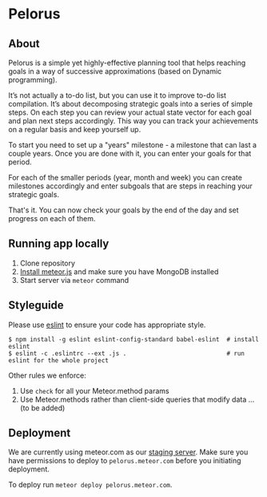 # Pelorus 

## About
Pelorus is a simple yet highly-effective planning tool that helps reaching goals in a way of
successive approximations (based on Dynamic programming).

It’s not actually a to-do list, but you can use it to improve to-do list compilation. It’s
about decomposing strategic goals into a series of simple steps. On each step you can review
your actual state vector for each goal and plan next steps accordingly. This way you can
track your achievements on a regular basis and keep yourself up.

To start you need to set up a "years" milestone - a milestone that can last a couple years.
Once you are done with it, you can enter your goals for that period.

For each of the smaller periods (year, month and week) you can create milestones accordingly
and enter subgoals that are steps in reaching your strategic goals.

That's it. You can now check your goals by the end of the day and set progress on each of them.

## Running app locally

1. Clone repository
2. [Install meteor.js](https://www.meteor.com/install) and make sure you have MongoDB installed
3. Start server via `meteor` command

## Styleguide

Please use [eslint](https://github.com/eslint/eslint) to ensure your code has appropriate style.

```
$ npm install -g eslint eslint-config-standard babel-eslint  # install eslint
$ eslint -c .eslintrc --ext .js .                            # run eslint for the whole project
```

Other rules we enforce:

1. Use `check` for all your Meteor.method params
2. Use Meteor.methods rather than client-side queries that modify data
... (to be added)

## Deployment

We are currently using meteor.com as our [staging server](http://pelorus.meteor.com). Make sure you
have permissions to deploy to `pelorus.meteor.com` before you initiating deployment.

To deploy run `meteor deploy pelorus.meteor.com`.

